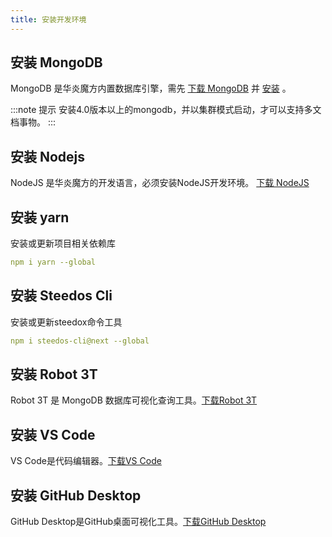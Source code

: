 ```yaml
---
title: 安装开发环境
---
```


## 安装 MongoDB

MongoDB 是华炎魔方内置数据库引擎，需先 [下载 MongoDB](https://docs.mongodb.com/v4.2/administration/install-community) 并 [安装](/help/deploy/deploy_windows) 。

:::note 提示
安装4.0版本以上的mongodb，并以集群模式启动，才可以支持多文档事物。
:::

## 安装 Nodejs

NodeJS 是华炎魔方的开发语言，必须安装NodeJS开发环境。 [下载 NodeJS](https://nodejs.org/en/)

## 安装 yarn

安装或更新项目相关依赖库

```yml
npm i yarn --global
```

## 安装 Steedos Cli

安装或更新steedox命令工具

```yml
npm i steedos-cli@next --global
```

## 安装 Robot 3T

Robot 3T 是 MongoDB 数据库可视化查询工具。[下载Robot 3T](https://robomongo.org)

## 安装 VS Code

VS Code是代码编辑器。[下载VS Code](https://code.visualstudio.com)

## 安装 GitHub Desktop

GitHub Desktop是GitHub桌面可视化工具。[下载GitHub Desktop](https://desktop.github.com)
